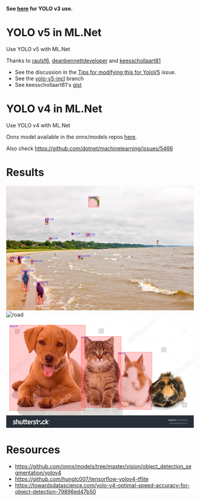 **See [here](https://github.com/BobLd/YOLOv3MLNet) for YOLO v3 use.**

# YOLO v5 in ML.Net
Use YOLO v5 with ML.Net

Thanks to [raulsf6](https://github.com/raulsf6), [deanbennettdeveloper](https://github.com/deanbennettdeveloper) and [keesschollaart81](https://github.com/keesschollaart81)
- See the discussion in the [Tips for modifying this for YoloV5](https://github.com/BobLd/YOLOv4MLNet/issues/2) issue.
- See the [yolo-v5-incl](https://github.com/BobLd/YOLOv4MLNet/tree/yolo-v5-incl) branch
- See keesschollaart81's [gist](https://gist.github.com/keesschollaart81/83de609f0852670656290fe0180da318)

# YOLO v4 in ML.Net
Use YOLO v4 with ML.Net

Onnx model available in the onnx/models repos [here](https://github.com/onnx/models/tree/master/vision/object_detection_segmentation/yolov4).

Also check https://github.com/dotnet/machinelearning/issues/5466

# Results
![kite](https://github.com/BobLd/YOLOv4MLNet/blob/master/YOLOv4MLNet/Assets/Output/kite._processed.jpg)
![road](https://github.com/BobLd/YOLOv4MLNet/blob/master/YOLOv4MLNet/Assets/Output/cars%20road._processed.jpg)
![gog & cats](https://github.com/BobLd/YOLOv4MLNet/blob/master/YOLOv4MLNet/Assets/Output/dog_cat._processed.jpg)

# Resources
- https://github.com/onnx/models/tree/master/vision/object_detection_segmentation/yolov4
- https://github.com/hunglc007/tensorflow-yolov4-tflite
- https://towardsdatascience.com/yolo-v4-optimal-speed-accuracy-for-object-detection-79896ed47b50
